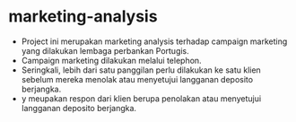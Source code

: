 # marketing-analysis
* Project ini merupakan marketing analysis terhadap campaign marketing yang dilakukan lembaga perbankan Portugis.
* Campaign marketing dilakukan melalui telephon.
* Seringkali, lebih dari satu panggilan perlu dilakukan ke satu klien sebelum mereka menolak atau menyetujui langganan deposito berjangka.
* y meupakan respon dari klien berupa penolakan atau menyetujui langganan deposito berjangka.
